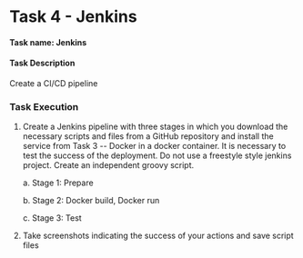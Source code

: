 # Task 4 - Jenkins

#### Task name: Jenkins

#### Task Description

Create a CI/CD pipeline

### Task Execution

1. Create a Jenkins pipeline with three stages in which you download the necessary scripts and files from a GitHub repository and install the service from Task 3 -- Docker in a docker container. It is necessary to test the success of the deployment. Do not use a freestyle style jenkins project. Create an independent groovy script.

   a. Stage 1: Prepare

   b. Stage 2: Docker build, Docker run

   c. Stage 3: Test

2. Take screenshots indicating the success of your actions and save script files
